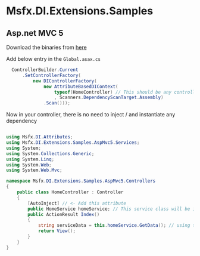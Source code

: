# Msfx.DI.Extensions.Samples

## Asp.net MVC 5

Download the binaries from [here](https://github.com/adansari/Msfx.DI.Extensions.Samples/tree/main/src/Msfx.DI.Extensions.Samples/Msfx.DI.Extensions.Samples.AspMvc5/Libs)

Add below entry in the `Global.asax.cs`
```csharp
  ControllerBuilder.Current
      .SetControllerFactory(
          new DIControllerFactory(
              new AttributeBasedDIContext(
                  typeof(HomeController) // This should be any controller or class from current assembly
                  , Scanners.DependencyScanTarget.Assembly)
              .Scan()));
```
Now in your controller, there is no need to inject / and instantiate any dependency

```csharp

using Msfx.DI.Attributes;
using Msfx.DI.Extensions.Samples.AspMvc5.Services;
using System;
using System.Collections.Generic;
using System.Linq;
using System.Web;
using System.Web.Mvc;

namespace Msfx.DI.Extensions.Samples.AspMvc5.Controllers
{
    public class HomeController : Controller
    {
        [AutoInject] // <- Add this attribute
        public HomeService homeService; // This service class will be injected automatically
        public ActionResult Index()
        {
            string serviceData = this.homeService.GetData(); // using the service class
            return View();
        }
    }
}
```
